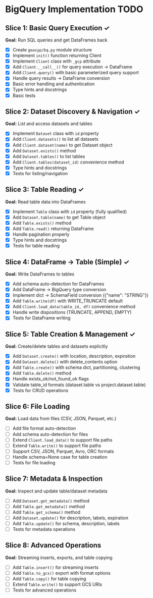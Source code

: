 # BigQuery Implementation TODO

## Slice 1: Basic Query Execution ✓
**Goal:** Run SQL queries and get DataFrames back
- [x] Create `geasyp/bq.py` module structure
- [x] Implement `init()` function returning Client
- [x] Implement `Client` class with `_gcp` attribute
- [x] Add `Client.__call__()` for query execution → DataFrame
- [x] Add `Client.query()` with basic parameterized query support
- [x] Handle query results → DataFrame conversion
- [x] Basic error handling and authentication
- [x] Type hints and docstrings
- [x] Basic tests

## Slice 2: Dataset Discovery & Navigation ✓
**Goal:** List and access datasets and tables
- [x] Implement `Dataset` class with `id` property
- [x] Add `Client.datasets()` to list all datasets
- [x] Add `Client.dataset(name)` to get Dataset object
- [x] Add `Dataset.exists()` method
- [x] Add `Dataset.tables()` to list tables
- [x] Add `Client.tables(dataset_id)` convenience method
- [x] Type hints and docstrings
- [x] Tests for listing/navigation

## Slice 3: Table Reading ✓
**Goal:** Read table data into DataFrames
- [x] Implement `Table` class with `id` property (fully qualified)
- [x] Add `Dataset.table(name)` to get Table object
- [x] Add `Table.exists()` method
- [x] Add `Table.read()` returning DataFrame
- [x] Handle pagination properly
- [x] Type hints and docstrings
- [x] Tests for table reading

## Slice 4: DataFrame → Table (Simple) ✓
**Goal:** Write DataFrames to tables
- [x] Add schema auto-detection for DataFrames
- [x] Add DataFrame → BigQuery type conversion
- [x] Implement dict → SchemaField conversion ({"name": "STRING"})
- [x] Add `Table.write(df)` with WRITE_TRUNCATE default
- [x] Add `Client.load_data(table_id, df)` convenience method
- [x] Handle write dispositions (TRUNCATE, APPEND, EMPTY)
- [x] Tests for DataFrame writing

## Slice 5: Table Creation & Management ✓
**Goal:** Create/delete tables and datasets explicitly
- [x] Add `Dataset.create()` with location, description, expiration
- [x] Add `Dataset.delete()` with delete_contents option
- [x] Add `Table.create()` with schema dict, partitioning, clustering
- [x] Add `Table.delete()` method
- [x] Handle exists_ok/not_found_ok flags
- [x] Validate table_id formats (dataset.table vs project.dataset.table)
- [x] Tests for CRUD operations

## Slice 6: File Loading
**Goal:** Load data from files (CSV, JSON, Parquet, etc.)
- [ ] Add file format auto-detection
- [ ] Add schema auto-detection for files
- [ ] Extend `Client.load_data()` to support file paths
- [ ] Extend `Table.write()` to support file paths
- [ ] Support CSV, JSON, Parquet, Avro, ORC formats
- [ ] Handle schema=None case for table creation
- [ ] Tests for file loading

## Slice 7: Metadata & Inspection
**Goal:** Inspect and update table/dataset metadata
- [ ] Add `Dataset.get_metadata()` method
- [ ] Add `Table.get_metadata()` method
- [ ] Add `Table.get_schema()` method
- [ ] Add `Dataset.update()` for description, labels, expiration
- [ ] Add `Table.update()` for schema, description, labels
- [ ] Tests for metadata operations

## Slice 8: Advanced Operations
**Goal:** Streaming inserts, exports, and table copying
- [ ] Add `Table.insert()` for streaming inserts
- [ ] Add `Table.to_gcs()` export with format options
- [ ] Add `Table.copy()` for table copying
- [ ] Extend `Table.write()` to support GCS URIs
- [ ] Tests for advanced operations
